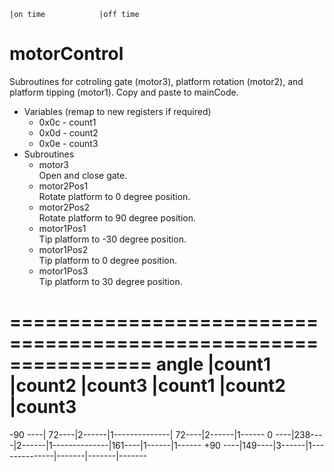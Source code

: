 	|on time			|off time
# motorControl
Subroutines for cotroling gate (motor3), platform rotation (motor2), and platform tipping (motor1). Copy and paste to mainCode.

- Variables (remap to new registers if required)
  - 0x0c - count1
  - 0x0d - count2
  - 0x0e - count3
- Subroutines
  - motor3 </br>
    Open and close gate.
  - motor2Pos1 </br>
    Rotate platform to 0 degree position.
  - motor2Pos2 </br>
    Rotate platform to 90 degree position.
  - motor1Pos1 </br>
    Tip platform to -30 degree position.
  - motor1Pos2 </br>
    Tip platform to 0 degree position.
   - motor1Pos3 </br>
    Tip platform to 30 degree position.

================================================================
angle	|count1	|count2	|count3		|count1	|count2	|count3
================================================================
-90 ----| 72----|2------|1--------------| 72----|2------|1------
  0 ----|238----|2------|1--------------|161----|1------|1------
+90 ----|149----|3------|1--------------|-------|-------|-------

